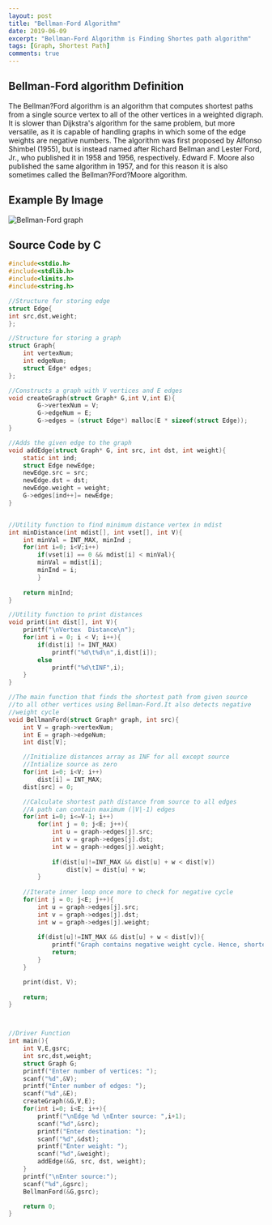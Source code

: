```yaml
---
layout: post
title: "Bellman-Ford Algorithm"
date: 2019-06-09
excerpt: "Bellman-Ford Algorithm is Finding Shortes path algorithm"
tags: [Graph, Shortest Path]
comments: true
---
```


## Bellman-Ford algorithm Definition

The Bellman?Ford algorithm is an algorithm that computes shortest paths from a single source vertex to all of the other vertices in a weighted digraph. It is slower than Dijkstra's algorithm for the same problem, but more versatile, as it is capable of handling graphs in which some of the edge weights are negative numbers. The algorithm was first proposed by Alfonso Shimbel (1955), but is instead named after Richard Bellman and Lester Ford, Jr., who published it in 1958 and 1956, respectively. Edward F. Moore also published the same algorithm in 1957, and for this reason it is also sometimes called the Bellman?Ford?Moore algorithm.

## Example By Image

![Bellman-Ford graph](http://www.programming-algorithms.net/image/id/47416)

## Source Code by C

```c
#include<stdio.h>
#include<stdlib.h>
#include<limits.h>
#include<string.h>

//Structure for storing edge
struct Edge{
int src,dst,weight;
};

//Structure for storing a graph
struct Graph{
	int vertexNum;
	int edgeNum;
	struct Edge* edges;
};

//Constructs a graph with V vertices and E edges
void createGraph(struct Graph* G,int V,int E){
		G->vertexNum = V;
		G->edgeNum = E;
		G->edges = (struct Edge*) malloc(E * sizeof(struct Edge));		
}

//Adds the given edge to the graph 
void addEdge(struct Graph* G, int src, int dst, int weight){
	static int ind;
	struct Edge newEdge;
	newEdge.src = src;
	newEdge.dst = dst;
	newEdge.weight = weight;
	G->edges[ind++]= newEdge;
}


//Utility function to find minimum distance vertex in mdist
int minDistance(int mdist[], int vset[], int V){
	int minVal = INT_MAX, minInd ;
	for(int i=0; i<V;i++)
		if(vset[i] == 0 && mdist[i] < minVal){
		minVal = mdist[i];
		minInd = i;
		}
			
	return minInd;
}

//Utility function to print distances
void print(int dist[], int V){
	printf("\nVertex  Distance\n");
	for(int i = 0; i < V; i++){
		if(dist[i] != INT_MAX)
			printf("%d\t%d\n",i,dist[i]);
		else
			printf("%d\tINF",i);
	}
}

//The main function that finds the shortest path from given source
//to all other vertices using Bellman-Ford.It also detects negative
//weight cycle
void BellmanFord(struct Graph* graph, int src){
	int V = graph->vertexNum;
	int E = graph->edgeNum;
	int dist[V];

	//Initialize distances array as INF for all except source
	//Intialize source as zero
	for(int i=0; i<V; i++)
		dist[i] = INT_MAX;
	dist[src] = 0;

	//Calculate shortest path distance from source to all edges
	//A path can contain maximum (|V|-1) edges
	for(int i=0; i<=V-1; i++)
		for(int j = 0; j<E; j++){
			int u = graph->edges[j].src;
			int v = graph->edges[j].dst;
			int w = graph->edges[j].weight;
			
			if(dist[u]!=INT_MAX && dist[u] + w < dist[v])
				dist[v] = dist[u] + w;
		}
	
	//Iterate inner loop once more to check for negative cycle
	for(int j = 0; j<E; j++){
		int u = graph->edges[j].src;
		int v = graph->edges[j].dst;
		int w = graph->edges[j].weight;
		
		if(dist[u]!=INT_MAX && dist[u] + w < dist[v]){
			printf("Graph contains negative weight cycle. Hence, shortest distance not guaranteed.");
			return;
		}
	}

	print(dist, V);
	
	return;
}



//Driver Function
int main(){
	int V,E,gsrc;
	int src,dst,weight;
	struct Graph G;
	printf("Enter number of vertices: ");
	scanf("%d",&V);
	printf("Enter number of edges: ");
	scanf("%d",&E);
	createGraph(&G,V,E);
	for(int i=0; i<E; i++){
		printf("\nEdge %d \nEnter source: ",i+1);
		scanf("%d",&src);
		printf("Enter destination: ");
		scanf("%d",&dst);
		printf("Enter weight: ");
		scanf("%d",&weight);
		addEdge(&G, src, dst, weight);
	}
	printf("\nEnter source:");
	scanf("%d",&gsrc);
	BellmanFord(&G,gsrc);

	return 0;
}
```
